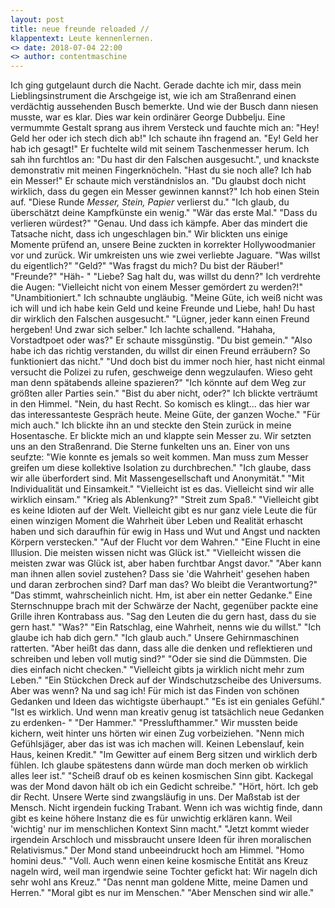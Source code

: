 ```yaml
---
layout: post
title: neue freunde reloaded //
klappentext: Leute kennenlernen.
<> date: 2018-07-04 22:00
<> author: contentmaschine
---
```


Ich ging gutgelaunt durch die Nacht. Gerade dachte ich mir, dass mein Lieblingsinstrument die Arschgeige ist, wie ich am Straßenrand einen verdächtig aussehenden Busch bemerkte. Und wie der Busch dann niesen musste, war es klar. Dies war kein ordinärer George Dubbelju. Eine vermummte Gestalt sprang aus ihrem Versteck und fauchte mich an: "Hey! Geld her oder ich stech dich ab!" Ich schaute ihn fragend an. "Ey! Geld her hab ich gesagt!" Er fuchtelte wild mit seinem Taschenmesser herum. Ich sah ihn furchtlos an: "Du hast dir den Falschen ausgesucht.", und knackste demonstrativ mit meinen Fingerknöcheln. "Hast du sie noch alle? Ich hab ein Messer!" Er schaute mich verständnislos an. "Du glaubst doch nicht wirklich, dass du gegen ein Messer gewinnen kannst?" Ich hob einen Stein auf. "Diese Runde <i>Messer, Stein, Papier</i> verlierst du." "Ich glaub, du überschätzt deine Kampfkünste ein wenig." "Wär das erste Mal." "Dass du verlieren würdest?" "Genau. Und dass ich kämpfe. Aber das mindert die Tatsache nicht, dass ich ungeschlagen bin." Wir blickten uns einige Momente prüfend an, unsere Beine zuckten in korrekter Hollywoodmanier vor und zurück. Wir umkreisten uns wie zwei verliebte Jaguare. "Was willst du eigentlich?" "Geld?" "Was fragst du mich? Du bist der Räuber!" "Freunde?" "Häh- " "Liebe? Sag halt du, was willst du denn?" Ich verdrehte die Augen: "Vielleicht nicht von einem Messer gemördert zu werden?!" "Unambitioniert." Ich schnaubte ungläubig. "Meine Güte, ich weiß nicht was ich will und ich habe kein Geld und keine Freunde und Liebe, hah! Du hast dir wirklich den Falschen ausgesucht." "Lügner, jeder kann einen Freund hergeben! Und zwar sich selber." Ich lachte schallend. "Hahaha, Vorstadtpoet oder was?" Er schaute missgünstig. "Du bist gemein." "Also habe ich das richtig verstanden, du willst dir einen Freund erräubern? So funktioniert das nicht." "Und doch bist du immer noch hier, hast nicht einmal versucht die Polizei zu rufen, geschweige denn wegzulaufen. Wieso geht man denn spätabends alleine spazieren?" "Ich könnte auf dem Weg zur größten aller Parties sein." "Bist du aber nicht, oder?" Ich blickte verträumt in den Himmel. "Nein, du hast Recht. So komisch es klingt... das hier war das interessanteste Gespräch heute. Meine Güte, der ganzen Woche." "Für mich auch." Ich blickte ihn an und steckte den Stein zurück in meine Hosentasche. Er blickte mich an und klappte sein Messer zu. Wir setzten uns an den Straßenrand. Die Sterne funkelten uns an. Einer von uns seufzte: "Wie konnte es jemals so weit kommen. Man muss zum Messer greifen um diese kollektive Isolation zu durchbrechen." "Ich glaube, dass wir alle überfordert sind. Mit Massengesellschaft und Anonymität." "Mit Individualität und Einsamkeit." "Vielleicht ist es das. Vielleicht sind wir alle wirklich einsam." "Krieg als Ablenkung?" "Streit zum Spaß." "Vielleicht gibt es keine Idioten auf der Welt. Vielleicht gibt es nur ganz viele Leute die für einen winzigen Moment die Wahrheit über Leben und Realität erhascht haben und sich daraufhin für ewig in Hass und Wut und Angst und nackten Körpern verstecken." "Auf der Flucht vor dem Wahren." "Eine Flucht in eine Illusion. Die meisten wissen nicht was Glück ist." "Vielleicht wissen die meisten zwar was Glück ist, aber haben furchtbar Angst davor." "Aber kann man ihnen allen soviel zustehen? Dass sie 'die Wahrheit' gesehen haben und daran zerbrochen sind? Darf man das? Wo bleibt die Verantwortung?" "Das stimmt, wahrscheinlich nicht. Hm, ist aber ein netter Gedanke." Eine Sternschnuppe brach mit der Schwärze der Nacht, gegenüber packte eine Grille ihren Kontrabass aus. "Sag den Leuten die du gern hast, dass du sie gern hast." "Was?" "Ein Ratschlag, eine Wahrheit, nenns wie du willst." "Ich glaube ich hab dich gern." "Ich glaub auch." Unsere Gehirnmaschinen ratterten. "Aber heißt das dann, dass alle die denken und reflektieren und schreiben und leben voll mutig sind?" "Oder sie sind die Dümmsten. Die dies einfach nicht checken." "Vielleicht gibts ja wirklich nicht mehr zum Leben." "Ein Stückchen Dreck auf der Windschutzscheibe des Universums. Aber was wenn? Na und sag ich! Für mich ist das Finden von schönen Gedanken und Ideen das wichtigste überhaupt." "Es ist ein geniales Gefühl." "Ist es wirklich. Und wenn man kreativ genug ist tatsächlich neue Gedanken zu erdenken- " "Der Hammer." "Presslufthammer." Wir mussten beide kichern, weit hinter uns hörten wir einen Zug vorbeiziehen. "Nenn mich Gefühlsjäger, aber das ist was ich machen will. Keinen Lebenslauf, kein Haus, keinen Kredit." "Im Gewitter auf einem Berg sitzen und wirklich derb fühlen. Ich glaube spätestens dann würde man doch merken ob wirklich alles leer ist." "Scheiß drauf ob es keinen kosmischen Sinn gibt. Kackegal was der Mond davon hält ob ich ein Gedicht schreibe." "Hört, hört. Ich geb dir Recht. Unsere Werte sind zwangsläufig in uns. Der Maßstab ist der Mensch. Nicht irgendein fucking Trabant. Wenn ich was wichtig finde, dann gibt es keine höhere Instanz die es für unwichtig erklären kann. Weil 'wichtig' nur im menschlichen Kontext Sinn macht." "Jetzt kommt wieder irgendein Arschloch und missbraucht unsere Ideen für ihren moralischen Relativismus." Der Mond stand unbeeindruckt hoch am Himmel. "Homo homini deus." "Voll. Auch wenn einen keine kosmische Entität ans Kreuz nageln wird, weil man irgendwie seine Tochter gefickt hat: Wir nageln dich sehr wohl ans Kreuz." "Das nennt man goldene Mitte, meine Damen und Herren." "Moral gibt es nur im Menschen." "Aber Menschen sind wir alle." 
